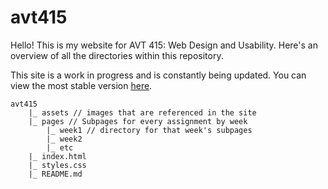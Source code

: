 # avt415
Hello! This is my website for AVT 415: Web Design and Usability. Here's an overview of all the directories within this repository.

This site is a work in progress and is constantly being updated. You can view the most stable version [here](https://reva-h.github.io/avt415/index.html).
```
avt415
    |_ assets // images that are referenced in the site
    |_ pages // Subpages for every assignment by week
        |_ week1 // directory for that week's subpages
        |_ week2
        |_ etc
    |_ index.html 
    |_ styles.css
    |_ README.md
```